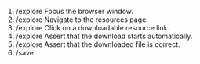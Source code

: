 1. /explore Focus the browser window.
2. /explore Navigate to the resources page.
3. /explore Click on a downloadable resource link.
4. /explore Assert that the download starts automatically.
5. /explore Assert that the downloaded file is correct.
6. /save